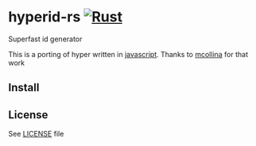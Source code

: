 # hyperid-rs [![Rust](https://github.com/allevo/hyperid-rs/actions/workflows/rust.yml/badge.svg?branch=main)](https://github.com/allevo/hyperid-rs/actions/workflows/rust.yml)
Superfast id generator

This is a porting of hyper written in [javascript](https://github.com/mcollina/hyperid). Thanks to [mcollina](https://github.com/mcollina) for that work

## Install

## License

See [LICENSE](./LICENSE) file